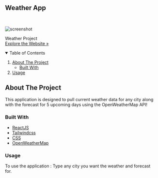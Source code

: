 
## Weather App

<!-- PROJECT LOGO -->
<br />
<p className="justify-center items-center">
    <img src="screenshot-weather-app.png" alt="screenshot" >
  </a>

  <p className="justify-center items-center">
    Weather Project
    <br />
    <a href=""strong>Explore the Website »</strong></a>
    <br />
  </p>
</p>

<!-- TABLE OF CONTENTS -->
<details open="open">
  <summary>Table of Contents</summary>
  <ol>
    <li>
      <a href="#about-the-project">About The Project</a>
      <ul>
        <li><a href="#built-with">Built With</a></li>
      </ul>
    </li>
    <li><a href="#usage">Usage</a></li>
  </ol>
</details>

<!-- ABOUT THE PROJECT -->

## About The Project

This application is designed to pull current weather data for any city along with the forecast for 5 upcoming days using the OpenWeatherMap API!

### Built With

- [ReactJS](https://react.dev/)
- [Tailwindcss](https://tailwindcss.com/)
- [CSS](https://www.google.com/)
- [OpenWeatherMap](https://www.https://openweathermap.org/)

### Usage

To use the application : Type any city you want the weather and forecast for.
